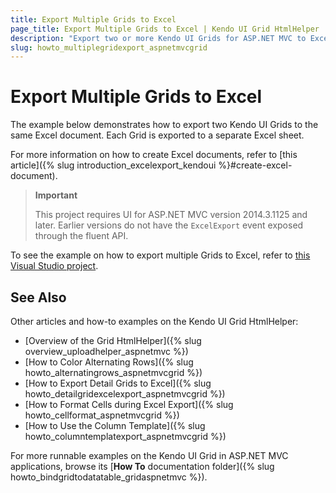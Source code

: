 ```yaml
---
title: Export Multiple Grids to Excel
page_title: Export Multiple Grids to Excel | Kendo UI Grid HtmlHelper
description: "Export two or more Kendo UI Grids for ASP.NET MVC to Excel."
slug: howto_multiplegridexport_aspnetmvcgrid
---
```


# Export Multiple Grids to Excel

The example below demonstrates how to export two Kendo UI Grids to the same Excel document. Each Grid is exported to a separate Excel sheet.

For more information on how to create Excel documents, refer to [this article]({% slug introduction_excelexport_kendoui %}#create-excel-document).

> **Important**
>
> This project requires UI for ASP.NET MVC version 2014.3.1125 and later. Earlier versions do not have the `ExcelExport` event exposed through the fluent API.

To see the example on how to export multiple Grids to Excel, refer to [this Visual Studio project](https://github.com/telerik/ui-for-aspnet-mvc-examples/tree/master/grid/miltiple-grid-excel).

## See Also

Other articles and how-to examples on the Kendo UI Grid HtmlHelper:

* [Overview of the Grid HtmlHelper]({% slug overview_uploadhelper_aspnetmvc %})
* [How to Color Alternating Rows]({% slug howto_alternatingrows_aspnetmvcgrid %})
* [How to Export Detail Grids to Excel]({% slug howto_detailgridexcelexport_aspnetmvcgrid %})
* [How to Format Cells during Excel Export]({% slug howto_cellformat_aspnetmvcgrid %})
* [How to Use the Column Template]({% slug howto_columntemplatexport_aspnetmvcgrid %})

For more runnable examples on the Kendo UI Grid in ASP.NET MVC applications, browse its [**How To** documentation folder]({% slug howto_bindgridtodatatable_gridaspnetmvc %}).
